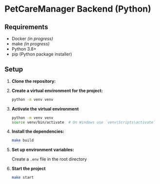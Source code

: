 # PetCareManager Backend (Python)

## Requirements
- Docker _(in progress)_
- make _(in progress)_
- Python 3.8+
- pip (Python package installer)

## Setup

1. **Clone the repository:**
2. **Create a virtual environment for the project:**

    ```sh
    python -m venv venv
    ```
3. **Activate the virtual environment**
    
    ```sh
    python -m venv venv
    source venv/bin/activate  # On Windows use `venv\Scripts\activate`
    ```
    
3. **Install the dependencies:**

    ```sh
    make build
    ```

4. **Set up environment variables:**

    Create a `.env` file in the root directory

5. **Start the project**
    ```sh
    make start
    ```